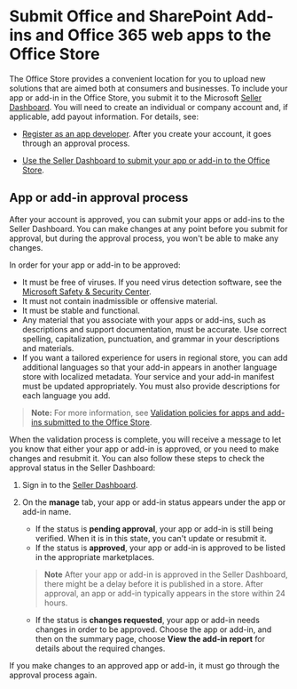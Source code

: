 # Submit Office and SharePoint Add-ins and Office 365 web apps to the Office Store

The Office Store provides a convenient location for you to upload new solutions that are aimed both at consumers and businesses. To include your app or add-in in the Office Store, you submit it to the Microsoft  [Seller Dashboard](https://sellerdashboard.microsoft.com/Application/Summary). You will need to create an individual or company account and, if applicable, add payout information. For details, see:
 


-  [Register as an app developer](https://dev.windows.com/en-us/programs/join). After you create your account, it goes through an approval process. 
    
 
-  [Use the Seller Dashboard to submit your app or add-in to the Office Store](use-the-seller-dashboard-to-submit-apps-and-add-ins-to-the-office-store.md).



## App or add-in approval process
<a name="bk_approval"> </a>

After your account is approved, you can submit your apps or add-ins to the Seller Dashboard. You can make changes at any point before you submit for approval, but during the approval process, you won't be able to make any changes. 
 
In order for your app or add-in to be approved:

- It must be free of viruses. If you need virus detection software, see the  [Microsoft Safety &amp; Security Center](http://go.microsoft.com/fwlink/?LinkId=248711).
- It must not contain inadmissible or offensive material.
- It must be stable and functional.
- Any material that you associate with your apps or add-ins, such as descriptions and support documentation, must be accurate. Use correct spelling, capitalization, punctuation, and grammar in your descriptions and materials.
- If you want a tailored experience for users in regional store, you can add additional languages so that your add-in appears in another language store with localized metadata. Your service and your add-in manifest must be updated appropriately. You must also provide descriptions for each language you add.

 >**Note:**  For more information, see  [Validation policies for apps and add-ins submitted to the Office Store](validation-policies.md).
 

When the validation process is complete, you will receive a message to let you know that either your app or add-in is approved, or you need to make changes and resubmit it. You can also follow these steps to check the approval status in the Seller Dashboard:
 

 

1. Sign in to the  [Seller Dashboard](http://go.microsoft.com/fwlink/?LinkId=248605).
2. On the  **manage** tab, your app or add-in status appears under the app or add-in name.

    - If the status is  **pending approval**, your app or add-in is still being verified. When it is in this state, you can't update or resubmit it.
    - If the status is  **approved**, your app or add-in is approved to be listed in the appropriate marketplaces.
    >**Note**  After your app or add-in is approved in the Seller Dashboard, there might be a delay before it is published in a store. After approval, an app or add-in typically appears in the store within 24 hours.

    - If the status is  **changes requested**, your app or add-in needs changes in order to be approved. Choose the app or add-in, and then on the summary page, choose  **View the add-in report** for details about the required changes.

If you make changes to an approved app or add-in, it must go through the approval process again.


